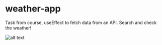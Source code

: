 # weather-app
Task from course,  useEffect to fetch data from an API. Search and check the weather!




![alt text](http://url/to/weatherapp.png)
